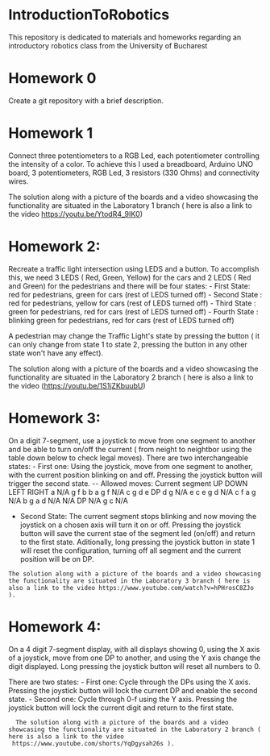 # IntroductionToRobotics

This repository is dedicated to materials and homeworks regarding an introductory robotics class from the University of Bucharest

# Homework 0
 
 Create a git repository with a brief description.
 
 # Homework 1
 
   Connect three potentiometers to a RGB Led, each potentiometer controlling the intensity of a color. To achieve this I used a breadboard, Arduino UNO board, 3 potentiometers, RGB Led, 3 resistors (330 Ohms) and connectivity wires.
      
   The solution along with a picture of the boards and a video showcasing the functionality are situated in the Laboratory 1 branch ( here is also a link to the video https://youtu.be/YtodR4_9IK0)
   
 # Homework 2:
  
   Recreate a traffic light intersection using LEDS and a button. To accomplish this, we need 3 LEDS ( Red, Green, Yellow) for the cars and 2 LEDS ( Red and Green) for the pedestrians and there will be four states:
      - First State: red for pedestrians, green for cars (rest of LEDS turned off) 
      - Second State : red for pedestrians, yellow for cars (rest of LEDS turned off)
      - Third State : green for pedestrians, red for cars (rest of LEDS turned off)
      - Fourth State : blinking green for pedestrians, red for cars (rest of LEDS turned off)
      
   A pedestrian may change the Traffic Light's state by pressing the button ( it can only change from state 1 to state 2, pressing the button in any other state won't have any effect).
   
   The solution along with a picture of the boards and a video showcasing the functionality are situated in the Laboratory 2 branch ( here is also a link to the video (https://youtu.be/1S1jZKbuubU)
   
   # Homework 3:
   
   On a digit 7-segment, use a joystick to move from one segment to another and be able to turn on/off the current  ( from neight to neightbor using the table down below to check legal moves).
   There are two interchangeable states:
    - First one: Using the joystick, move from one segment to another, with the current position blinking on and off. Pressing the joystick button will trigger the second state.
      -- Allowed moves:
     Current segment    UP     DOWN    LEFT    RIGHT
           a           N/A      g       f        b
           b            a       g       f       N/A 
           c            g       d       e        DP
           d            g      N/A      e        c
           e            g       d      N/A       c
           f            a       g      N/A       b
           g            a       d      N/A      N/A 
           DP          N/A      g       c       N/A
           
   - Second State: The current segment stops blinking and now moving the joystick on a chosen axis will turn it on or off. Pressing the joystick button will save the current stae of the segment led (on/off) and return to the first state.
   Aditionally, long pressing the joystick button in state 1 will reset the configuration, turning off all segment and the current position will be on DP.
   
    The solution along with a picture of the boards and a video showcasing the functionality are situated in the Laboratory 3 branch ( here is also a link to the video https://www.youtube.com/watch?v=hPHrosC8ZJo ).
   
   # Homework 4:
   
   On a 4 digit 7-segment display, with all displays showing 0, using the X axis of a joystick, move from one DP to another, and using the Y axis change the digit displayed. Long pressing the joystick button will reset all numbers to 0.
   
   There are two states:
     - First one: Cycle through the DPs using the X axis. Pressing the joystick button will lock the current DP and enable the second state.
     - Second one: Cycle through 0-f using the Y axis. Pressing the joystick button will lock the current digit and return to the first state.
     
      The solution along with a picture of the boards and a video showcasing the functionality are situated in the Laboratory 2 branch ( here is also a link to the video 
     https://www.youtube.com/shorts/YqDgysah26s ).
    
